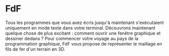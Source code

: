 # FdF

Tous les programmes que vous avez écris jusqu'à maintenant s'exécutaient uniquement en mode texte dans votre terminal. Découvrons maintenant quelque chose de plus excitant : comment ouvrir une fenêtre graphique et dessiner dedans ? Pour commencer votre voyage au pays de la programmation graphique, FdF vous propose de représenter le maillage en fils de fer d'un terrain en 3D.
